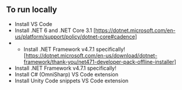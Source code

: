 To run locally
--------------
* Install VS Code
* Install .NET 6 and .NET Core 3.1 [https://dotnet.microsoft.com/en-us/platform/support/policy/dotnet-core#cadence]
* * Install .NET Framework v4.7.1 specifically! [https://dotnet.microsoft.com/en-us/download/dotnet-framework/thank-you/net471-developer-pack-offline-installer]
* Install .NET Framework v4.7.1 specifically! 
* Install C# (OmniSharp) VS Code extension
* Install Unity Code snippets VS Code extension